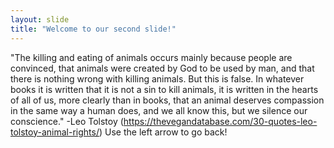 ```yaml
---
layout: slide
title: "Welcome to our second slide!"
---
```

"The killing and eating of animals occurs mainly because people are convinced, that animals were created by God to be used by man, and that there is nothing wrong with killing animals. But this is false. In whatever books it is written that it is not a sin to kill animals, it is written in the hearts of all of us,  more clearly than in books, that an animal deserves compassion in the same way a human does, and we all know this, but we silence our conscience." -Leo Tolstoy (https://thevegandatabase.com/30-quotes-leo-tolstoy-animal-rights/)
Use the left arrow to go back!
